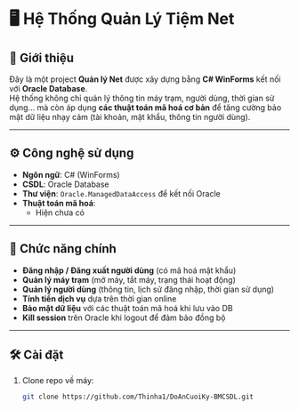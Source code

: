 # 🖥️ Hệ Thống Quản Lý Tiệm Net

## 📌 Giới thiệu
Đây là một project **Quản lý Net** được xây dựng bằng **C# WinForms** kết nối với **Oracle Database**.  
Hệ thống không chỉ quản lý thông tin máy trạm, người dùng, thời gian sử dụng… mà còn áp dụng **các thuật toán mã hoá cơ bản** để tăng cường bảo mật dữ liệu nhạy cảm (tài khoản, mật khẩu, thông tin người dùng).

---

## ⚙️ Công nghệ sử dụng
- **Ngôn ngữ**: C# (WinForms)  
- **CSDL**: Oracle Database  
- **Thư viện**: `Oracle.ManagedDataAccess` để kết nối Oracle  
- **Thuật toán mã hoá**:
  - Hiện chưa có

---

## 📂 Chức năng chính
- **Đăng nhập / Đăng xuất người dùng** (có mã hoá mật khẩu)  
- **Quản lý máy trạm** (mở máy, tắt máy, trạng thái hoạt động)  
- **Quản lý người dùng** (thông tin, lịch sử đăng nhập, thời gian sử dụng)  
- **Tính tiền dịch vụ** dựa trên thời gian online  
- **Bảo mật dữ liệu** với các thuật toán mã hoá khi lưu vào DB  
- **Kill session** trên Oracle khi logout để đảm bảo đồng bộ  

---

## 🛠️ Cài đặt
1. Clone repo về máy:
   ```bash
   git clone https://github.com/Thinha1/DoAnCuoiKy-BMCSDL.git
